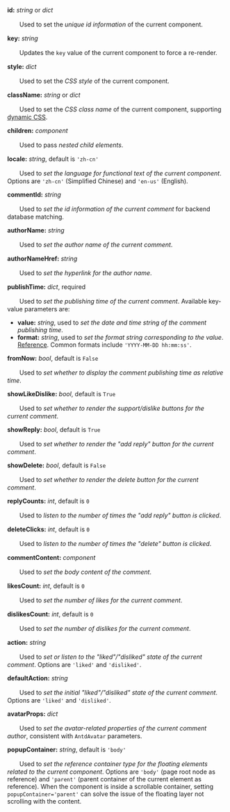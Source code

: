 **id:** *string* or *dict*

　　Used to set the *unique id information* of the current component.

**key:** *string*

　　Updates the `key` value of the current component to force a re-render.

**style:** *dict*

　　Used to set the *CSS style* of the current component.

**className:** *string* or *dict*

　　Used to set the *CSS class name* of the current component, supporting [dynamic CSS](/advanced-classname).

**children:** *component*

　　Used to pass *nested child elements*.

**locale:** *string*, default is `'zh-cn'`

　　Used to *set the language for functional text of the current component*. Options are `'zh-cn'` (Simplified Chinese) and `'en-us'` (English).

**commentId:** *string*

　　Used to *set the id information of the current comment* for backend database matching.

**authorName:** *string*

　　Used to *set the author name of the current comment*.

**authorNameHref:** *string*

　　Used to *set the hyperlink for the author name*.

**publishTime:** *dict*, required

　　Used to *set the publishing time of the current comment*. Available key-value parameters are:

- **value:** *string*, used to *set the date and time string of the comment publishing time*.
- **format:** *string*, used to *set the format string corresponding to the value*. [Reference](https://momentjscom.readthedocs.io/en/latest/moment/04-displaying/01-format/). Common formats include `'YYYY-MM-DD hh:mm:ss'`.

**fromNow:** *bool*, default is `False`

　　Used to *set whether to display the comment publishing time as relative time*.

**showLikeDislike:** *bool*, default is `True`

　　Used to *set whether to render the support/dislike buttons for the current comment*.

**showReply:** *bool*, default is `True`

　　Used to *set whether to render the "add reply" button for the current comment*.

**showDelete:** *bool*, default is `False`

　　Used to *set whether to render the delete button for the current comment*.

**replyCounts:** *int*, default is `0`

　　Used to *listen to the number of times the "add reply" button is clicked*.

**deleteClicks:** *int*, default is `0`

　　Used to *listen to the number of times the "delete" button is clicked*.

**commentContent:** *component*

　　Used to *set the body content of the comment*.

**likesCount:** *int*, default is `0`

　　Used to *set the number of likes for the current comment*.

**dislikesCount:** *int*, default is `0`

　　Used to *set the number of dislikes for the current comment*.

**action:** *string*

　　Used to *set or listen to the "liked"/"disliked" state of the current comment*. Options are `'liked'` and `'disliked'`.

**defaultAction:** *string*

　　Used to *set the initial "liked"/"disliked" state of the current comment*. Options are `'liked'` and `'disliked'`.

**avatarProps:** *dict*

　　Used to *set the avatar-related properties of the current comment author*, consistent with `AntdAvatar` parameters.

**popupContainer:** *string*, default is `'body'`

　　Used to *set the reference container type for the floating elements related to the current component*. Options are `'body'` (page root node as reference) and `'parent'` (parent container of the current element as reference). When the component is inside a scrollable container, setting `popupContainer='parent'` can solve the issue of the floating layer not scrolling with the content.